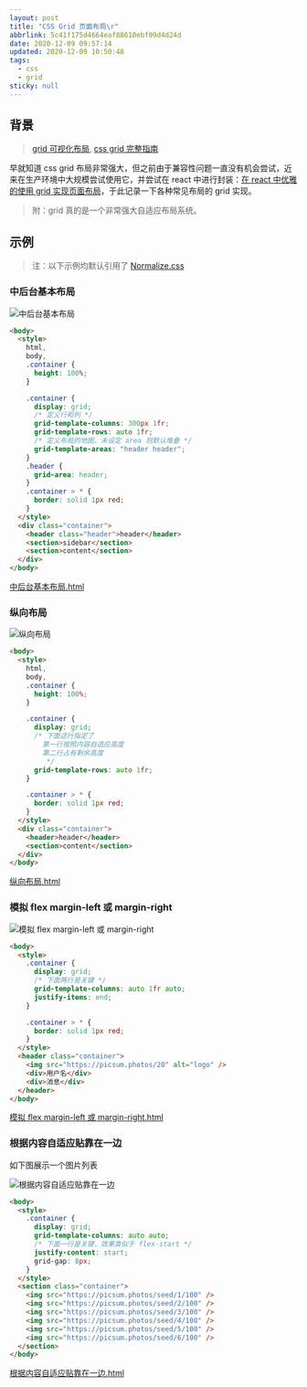 ```yaml
---
layout: post
title: "CSS Grid 页面布局\r"
abbrlink: 5c41f175d4664eaf88610ebf09d4d24d
date: 2020-12-09 09:57:14
updated: 2020-12-09 10:50:48
tags:
  - css
  - grid
sticky: null
---
```


## 背景

> [grid 可视化布局](https://grid.layoutit.com/), [css grid 完整指南](https://css-tricks.com/snippets/css/complete-guide-grid/)

早就知道 css grid 布局非常强大，但之前由于兼容性问题一直没有机会尝试，近来在生产环境中大规模尝试使用它，并尝试在 react 中进行封装：[在 react 中优雅的使用 grid 实现页面布局](/p/db02001fbb17410e949a3b2b83547f6d)，于此记录一下各种常见布局的 grid 实现。

> 附：grid 真的是一个非常强大自适应布局系统。

## 示例

> 注：以下示例均默认引用了 [Normalize.css](https://necolas.github.io/normalize.css/)

### 中后台基本布局

![中后台基本布局](/resource/06dfaf81d8294c10a43612b3ba4e722e.png)

```html
<body>
  <style>
    html,
    body,
    .container {
      height: 100%;
    }

    .container {
      display: grid;
      /* 定义行和列 */
      grid-template-columns: 300px 1fr;
      grid-template-rows: auto 1fr;
      /* 定义布局的地图，未设定 area 则默认堆叠 */
      grid-template-areas: "header header";
    }
    .header {
      grid-area: header;
    }
    .container > * {
      border: solid 1px red;
    }
  </style>
  <div class="container">
    <header class="header">header</header>
    <section>sidebar</section>
    <section>content</section>
  </div>
</body>
```

[中后台基本布局.html](/resource/558cdac0322341bfb7013290ecc21678.html)

### 纵向布局

![纵向布局](/resource/1c9552115d0b4c96a2b1731dc5df2284.png)

```html
<body>
  <style>
    html,
    body,
    .container {
      height: 100%;
    }

    .container {
      display: grid;
      /* 下面这行指定了
        第一行按照内容自适应高度
        第二行占有剩余高度
         */
      grid-template-rows: auto 1fr;
    }

    .container > * {
      border: solid 1px red;
    }
  </style>
  <div class="container">
    <header>header</header>
    <section>content</section>
  </div>
</body>
```

[纵向布局.html](/resource/0fc797030a8d45b99c93e1d625a2ad4d.html)

### 模拟 flex margin-left 或 margin-right

![模拟 flex margin-left 或 margin-right](/resource/d3e071bab90e4e158342bf5b62ce03ba.png)

```html
<body>
  <style>
    .container {
      display: grid;
      /* 下面两行是关键 */
      grid-template-columns: auto 1fr auto;
      justify-items: end;
    }

    .container > * {
      border: solid 1px red;
    }
  </style>
  <header class="container">
    <img src="https://picsum.photos/20" alt="logo" />
    <div>用户名</div>
    <div>消息</div>
  </header>
</body>
```

[模拟 flex margin-left 或 margin-right.html](/resource/c5d6f419946f4b0abcd081ffbbf26a60.html)

### 根据内容自适应贴靠在一边

如下图展示一个图片列表

![根据内容自适应贴靠在一边](/resource/bc4277a57b8a4fcaba08d46ef2a5a75e.png)

```html
<body>
  <style>
    .container {
      display: grid;
      grid-template-columns: auto auto;
      /* 下面一行是关键，效果类似于 flex-start */
      justify-content: start;
      grid-gap: 8px;
    }
  </style>
  <section class="container">
    <img src="https://picsum.photos/seed/1/100" />
    <img src="https://picsum.photos/seed/2/100" />
    <img src="https://picsum.photos/seed/3/100" />
    <img src="https://picsum.photos/seed/4/100" />
    <img src="https://picsum.photos/seed/5/100" />
    <img src="https://picsum.photos/seed/6/100" />
  </section>
</body>
```

[根据内容自适应贴靠在一边.html](/resource/af8f5959da8342b3ac48b6937dd69442.html)
